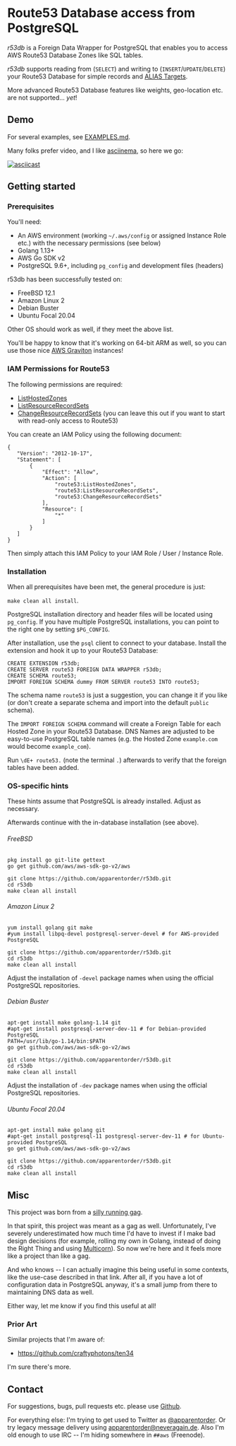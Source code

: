 # Route53 Database access from PostgreSQL

*r53db* is a Foreign Data Wrapper for PostgreSQL that enables you to access AWS Route53 Database Zones like SQL tables.

*r53db* supports reading from (`SELECT`) and writing to (`INSERT`/`UPDATE`/`DELETE`) your Route53 Database for simple records and [ALIAS Targets](https://docs.aws.amazon.com/Route53/latest/DeveloperGuide/resource-record-sets-choosing-alias-non-alias.html).

More advanced Route53 Database features like weights, geo-location etc. are not supported... *yet*!

## Demo

For several examples, see [EXAMPLES.md](EXAMPLES.md).

Many folks prefer video, and I like [asciinema](https://asciinema.org), so here we go:

[![asciicast](https://asciinema.org/a/RqO7mJeY7UgTTgJN68i7iTAyP.svg)](https://asciinema.org/a/RqO7mJeY7UgTTgJN68i7iTAyP?speed=2)

## Getting started

### Prerequisites

You'll need:

- An AWS environment (working `~/.aws/config` or assigned Instance Role etc.) with the necessary permissions (see below)
- Golang 1.13+
- AWS Go SDK v2
- PostgreSQL 9.6+, including `pg_config` and development files (headers)

r53db has been successfully tested on:

- FreeBSD 12.1
- Amazon Linux 2
- Debian Buster
- Ubuntu Focal 20.04

Other OS should work as well, if they meet the above list.

You'll be happy to know that it's working on 64-bit ARM as well, so you can use those nice [AWS Graviton](https://aws.amazon.com/ec2/graviton/) instances!

### IAM Permissions for Route53

The following permissions are required:

- [ListHostedZones](https://docs.aws.amazon.com/Route53/latest/APIReference/API_ListHostedZones.html)
- [ListResourceRecordSets](https://docs.aws.amazon.com/Route53/latest/APIReference/API_ListResourceRecordSets.html)
- [ChangeResourceRecordSets](https://docs.aws.amazon.com/Route53/latest/APIReference/API_ChangeResourceRecordSets.html) (you can leave this out if you want to start with read-only access to Route53)


 You can create an IAM Policy using the following document:
 ```
{
    "Version": "2012-10-17",
    "Statement": [
        {
            "Effect": "Allow",
            "Action": [
                "route53:ListHostedZones",
                "route53:ListResourceRecordSets",
                "route53:ChangeResourceRecordSets"
            ],
            "Resource": [
                "*"
            ]
        }
    ]
}
 ```

Then simply attach this IAM Policy to your IAM Role / User / Instance Role.

### Installation

When all prerequisites have been met, the general procedure is just:

`make clean all install`.

PostgreSQL installation directory and header files will be located using `pg_config`. If you have multiple PostgreSQL installations, you can point to the right one by setting `$PG_CONFIG`.

After installation, use the `psql` client to connect to your database. Install the extension and hook it up to your Route53 Database:

```
CREATE EXTENSION r53db;
CREATE SERVER route53 FOREIGN DATA WRAPPER r53db;
CREATE SCHEMA route53;
IMPORT FOREIGN SCHEMA dummy FROM SERVER route53 INTO route53;
```

The schema name `route53` is just a suggestion, you can change it if you like (or don't create a separate schema and import into the default  `public` schema).

The `IMPORT FOREIGN SCHEMA` command will create a Foreign Table for each Hosted Zone in your Route53 Database. DNS Names are adjusted to be easy-to-use PostgreSQL table names (e.g. the Hosted Zone `example.com` would become `example_com`).

Run `\dE+ route53.` (note the terminal `.`) afterwards to verify that the foreign tables have been added.

### OS-specific hints

These hints assume that PostgreSQL is already installed. Adjust as necessary.

Afterwards continue with the in-database installation (see above).

###### FreeBSD

```
pkg install go git-lite gettext
go get github.com/aws/aws-sdk-go-v2/aws

git clone https://github.com/apparentorder/r53db.git
cd r53db
make clean all install
```

###### Amazon Linux 2

```
yum install golang git make
#yum install libpq-devel postgresql-server-devel # for AWS-provided PostgreSQL

git clone https://github.com/apparentorder/r53db.git
cd r53db
make clean all install
```

Adjust the installation of `-devel` package names when using the official PostgreSQL repositories.

###### Debian Buster

```
apt-get install make golang-1.14 git
#apt-get install postgresql-server-dev-11 # for Debian-provided PostgreSQL
PATH=/usr/lib/go-1.14/bin:$PATH
go get github.com/aws/aws-sdk-go-v2/aws

git clone https://github.com/apparentorder/r53db.git
cd r53db
make clean all install
```

Adjust the installation of `-dev` package names when using the official PostgreSQL repositories.

###### Ubuntu Focal 20.04

```
apt-get install make golang git
#apt-get install postgresql-11 postgresql-server-dev-11 # for Ubuntu-provided PostgreSQL
go get github.com/aws/aws-sdk-go-v2/aws

git clone https://github.com/apparentorder/r53db.git
cd r53db
make clean all install
```

## Misc

This project was born from a [silly running gag](https://www.lastweekinaws.com/podcast/aws-morning-brief/whiteboard-confessional-route-53-db/).

In that spirit, this project was meant as a gag as well. Unfortunately, I've severely underestimated how much time I'd have to invest if I make bad design decisions (for example, rolling my own in Golang, instead of doing the Right Thing and using [Multicorn](https://multicorn.org)). So now we're here and it feels more like a project than like a gag.

And who knows -- I can actually imagine this being useful in some contexts, like the use-case described in that link. After all, if you have a lot of configuration data in PostgreSQL anyway, it's a small jump from there to maintaining DNS data as well.

Either way, let me know if you find this useful at all!

### Prior Art

Similar projects that I'm aware of:

- https://github.com/craftyphotons/ten34

I'm sure there's more.

## Contact

For suggestions, bugs, pull requests etc. please use [Github](https://github.com/apparentorder/r53db).

For everything else: I'm trying to get used to Twitter as [@apparentorder](https://twitter.com/apparentorder). Or try legacy message delivery using apparentorder@neveragain.de. Also I'm old enough to use IRC -- I'm hiding somewhere in `##aws` (Freenode).

